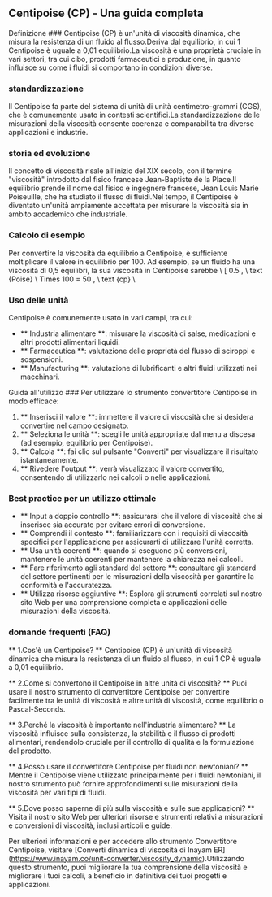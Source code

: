 ## Centipoise (CP) - Una guida completa

Definizione ###
Centipoise (CP) è un'unità di viscosità dinamica, che misura la resistenza di un fluido al flusso.Deriva dal equilibrio, in cui 1 Centipoise è uguale a 0,01 equilibrio.La viscosità è una proprietà cruciale in vari settori, tra cui cibo, prodotti farmaceutici e produzione, in quanto influisce su come i fluidi si comportano in condizioni diverse.

### standardizzazione
Il Centipoise fa parte del sistema di unità di unità centimetro-grammi (CGS), che è comunemente usato in contesti scientifici.La standardizzazione delle misurazioni della viscosità consente coerenza e comparabilità tra diverse applicazioni e industrie.

### storia ed evoluzione
Il concetto di viscosità risale all'inizio del XIX secolo, con il termine "viscosità" introdotto dal fisico francese Jean-Baptiste de la Place.Il equilibrio prende il nome dal fisico e ingegnere francese, Jean Louis Marie Poiseuille, che ha studiato il flusso di fluidi.Nel tempo, il Centipoise è diventato un'unità ampiamente accettata per misurare la viscosità sia in ambito accademico che industriale.

### Calcolo di esempio
Per convertire la viscosità da equilibrio a Centipoise, è sufficiente moltiplicare il valore in equilibrio per 100. Ad esempio, se un fluido ha una viscosità di 0,5 equilibri, la sua viscosità in Centipoise sarebbe
\ [
0.5 \, \ text {Poise} \ Times 100 = 50 \, \ text {cp}
\

### Uso delle unità
Centipoise è comunemente usato in vari campi, tra cui:
- ** Industria alimentare **: misurare la viscosità di salse, medicazioni e altri prodotti alimentari liquidi.
- ** Farmaceutica **: valutazione delle proprietà del flusso di sciroppi e sospensioni.
- ** Manufacturing **: valutazione di lubrificanti e altri fluidi utilizzati nei macchinari.

Guida all'utilizzo ###
Per utilizzare lo strumento convertitore Centipoise in modo efficace:
1. ** Inserisci il valore **: immettere il valore di viscosità che si desidera convertire nel campo designato.
2. ** Seleziona le unità **: scegli le unità appropriate dal menu a discesa (ad esempio, equilibrio per Centipoise).
3. ** Calcola **: fai clic sul pulsante "Converti" per visualizzare il risultato istantaneamente.
4. ** Rivedere l'output **: verrà visualizzato il valore convertito, consentendo di utilizzarlo nei calcoli o nelle applicazioni.

### Best practice per un utilizzo ottimale
- ** Input a doppio controllo **: assicurarsi che il valore di viscosità che si inserisce sia accurato per evitare errori di conversione.
- ** Comprendi il contesto **: familiarizzare con i requisiti di viscosità specifici per l'applicazione per assicurarti di utilizzare l'unità corretta.
- ** Usa unità coerenti **: quando si eseguono più conversioni, mantenere le unità coerenti per mantenere la chiarezza nei calcoli.
- ** Fare riferimento agli standard del settore **: consultare gli standard del settore pertinenti per le misurazioni della viscosità per garantire la conformità e l'accuratezza.
- ** Utilizza risorse aggiuntive **: Esplora gli strumenti correlati sul nostro sito Web per una comprensione completa e applicazioni delle misurazioni della viscosità.

### domande frequenti (FAQ)

** 1.Cos'è un Centipoise? **
Centipoise (CP) è un'unità di viscosità dinamica che misura la resistenza di un fluido al flusso, in cui 1 CP è uguale a 0,01 equilibrio.

** 2.Come si convertono il Centipoise in altre unità di viscosità? **
Puoi usare il nostro strumento di convertitore Centipoise per convertire facilmente tra le unità di viscosità e altre unità di viscosità, come equilibrio o Pascal-Seconds.

** 3.Perché la viscosità è importante nell'industria alimentare? **
La viscosità influisce sulla consistenza, la stabilità e il flusso di prodotti alimentari, rendendolo cruciale per il controllo di qualità e la formulazione del prodotto.

** 4.Posso usare il convertitore Centipoise per fluidi non newtoniani? **
Mentre il Centipoise viene utilizzato principalmente per i fluidi newtoniani, il nostro strumento può fornire approfondimenti sulle misurazioni della viscosità per vari tipi di fluidi.

** 5.Dove posso saperne di più sulla viscosità e sulle sue applicazioni? **
Visita il nostro sito Web per ulteriori risorse e strumenti relativi a misurazioni e conversioni di viscosità, inclusi articoli e guide.

Per ulteriori informazioni e per accedere allo strumento Convertitore Centipoise, visitare [Converti dinamica di viscosità di Inayam ER] (https://www.inayam.co/unit-converter/viscosity_dynamic).Utilizzando questo strumento, puoi migliorare la tua comprensione della viscosità e migliorare i tuoi calcoli, a beneficio in definitiva dei tuoi progetti e applicazioni.